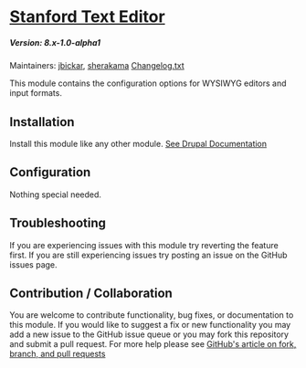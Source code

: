 # [Stanford Text Editor](https://github.com/SU-SWS/stanford_text_editor)
##### Version: 8.x-1.0-alpha1

Maintainers: [jbickar](https://github.com/jbickar), [sherakama](https://github.com/sherakama)
[Changelog.txt](CHANGELOG.txt)

This module contains the configuration options for WYSIWYG editors and input formats.

Installation
---

Install this module like any other module. [See Drupal Documentation](https://www.drupal.org/docs/8/extending-drupal-8/installing-contributed-modules-find-import-enable-configure-drupal-8)

Configuration
---

Nothing special needed.

Troubleshooting
---

If you are experiencing issues with this module try reverting the feature first. If you are still experiencing issues try posting an issue on the GitHub issues page.

Contribution / Collaboration
---

You are welcome to contribute functionality, bug fixes, or documentation to this module. If you would like to suggest a fix or new functionality you may add a new issue to the GitHub issue queue or you may fork this repository and submit a pull request. For more help please see [GitHub's article on fork, branch, and pull requests](https://help.github.com/articles/using-pull-requests)
